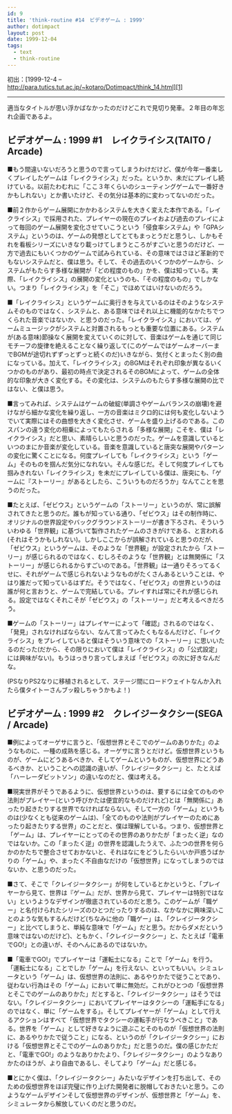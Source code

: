 ```yaml
---
id: 9
title: 'think-routine #14　ビデオゲーム : 1999'
author: dotimpact
layout: post
date: 1999-12-04
tags:
  - text
  - think-routine
---
```

初出：[1999-12-4 &#8211; http://para.tutics.tut.ac.jp/~kotaro/Dotimpact/think_14.html][1] <!--more-->

* * *

適当なタイトルが思い浮かばなかったのだけどこれで見切り発車。２年目の年忘れ企画であるよ。

## ビデオゲーム : 1999 #1　レイクライシス(TAITO / Arcade)

■もう間違いないだろうと思うので言ってしまうわけだけど、僕が今年一番楽しくプレイしたゲームは「レイクライシス」だった。というか、未だにプレイし続けている。以前たわむれに「ここ３年くらいのシューティングゲームで一番好きかもしれない」とか書いたけど、その気分は基本的に変わってないのだった。

■前２作からゲーム展開にかかわるシステムを大きく変えた本作である。「レイクライシス」で採用された、プレイヤーの現在のプレイおよび過去のプレイによって毎回のゲーム展開を変化させていこうという「侵食率システム」や「GPAシステム」というのは、ゲームの発想としてとてもまっとうだと思うし、しかもそれを看板シリーズにいきなり載っけてしまうところがすごいと思うのだけど、一方で過去にもいくつかのゲームで試みられている、その意味ではさほど革新的でもないシステムだと、僕は思う。そして、その過去のいくつかのゲームから、システムがもたらす多様な展開が「どの程度のもの」かを、僕は知っている。実際、「レイクライシス」の展開の変化というのも、「その程度のもの」でしかない。つまり「レイクライシス」を「そこ」でほめてはいけないのだろう。

■「レイクライシス」というゲームに奥行きを与えているのはそのようなシステムそのものではなく、システムと、ある意味ではそれ以上に機能的なかたちでつくられた音楽ではないか、と思うのだった。「レイクライシス」においては、ゲームミュージックがシステムと対置されるもっとも重要な位置にある。システムが(ある意味)節操なく展開を変えていくのに対して、音楽はゲームを通じて同じモチーフの旋律を絶えることなく繰り返して(このゲームではゲームオーバーまでBGMが途切れずずっとずっと続くのだ)いきながら、気付くとまったく別の曲になっている。加えて、「レイクライシス」のBGMはそれぞれ印象が異なるいくつかのものがあり、最初の時点で決定されるそのBGMによって、ゲームの全体的な印象が大きく変化する。その変化は、システムのもたらす多様な展開の比ではない、と僕は思う。

■言ってみれば、システムはゲームの破綻(単調さやゲームバランスの崩壊)を避けながら細かな変化を繰り返し、一方の音楽はミクロ的には何も変化しないようでいて実際にはその曲想を大きく変化させ、ゲームを盛り上げるのである。このスパンの違う変化の相乗によってもたらされる「多様な展開」こそを、僕は「レイクライシス」だと思い、素晴らしいと思うのだった。ゲームを意識しているといつのまにか音楽が変化している。音楽を意識していると唐突な展開やパターンの変化に驚くことになる。何度プレイしても「レイクライシス」という「ゲーム」そのものを掴んだ気分になれない。そんな感じだ。そして何度プレイしても掴みきれない「レイクライシス」を未だにプレイしている僕は、唐突にも、「ゲームに『ストーリー』があるとしたら、こういうものだろうか」なんてことを思うのだった。

■たとえば、「ゼビウス」というゲームの「ストーリー」というのが、常に誤解されてきたと思うのだ。誰もが知っている通り、「ゼビウス」はその制作時に、オリジナルの世界設定やバックグラウンドストーリーが書き下ろされ、そういういわゆる「世界観」に基づいて製作されたゲームのさきがけである、と言われる(それはそうかもしれない)。しかしここからが誤解されていると思うのだが、「ゼビウス」というゲームは、そのような「世界観」が設定されたから「ストーリー」が感じられるのではなく、むしろそのような「世界観」とは無関係に「ストーリー」が感じられるからすごいのである。「世界観」は一通りそろってるくせに、それがゲームで感じられないようなものがたくさんあるということは、やはり誰だって知っているはずだ。そうではなく、「ゼビウス」の世界というのは誰が何と言おうと、ゲームで完結している。プレイすれば常にそれが感じられる。設定ではなくそれこそが「ゼビウス」の「ストーリー」だと考えるべきだろう。

■ゲームの「ストーリー」はプレイヤーによって「確認」されるのではなく、「発見」されなければならない、なんて言ってみたくもなるんだけど、「レイクライシス」をプレイしていると僕はそういう意味での「ストーリー」に思いいたるのだった(だから、その限りにおいて僕は「レイクライシス」の「公式設定」には興味がない)。もうはっきり言ってしまえば「ゼビウス」の次に好きなんだな。

(PSなりPS2なりに移植されるとして、ステージ間にロードウェイトなんか入れたら僕タイトーさんブッ殺しちゃうかもよ！)

## ビデオゲーム : 1999 #2　クレイジータクシー(SEGA / Arcade)

■例によってオーゲサに言うと、「仮想世界とそこでのゲームのありかた」のようなものに、一種の成熟を感じる。オーゲサに言うとだけど。仮想世界というものが、ゲームにどうあるべきか、そしてゲームというものが、仮想世界にどうあるべきか、ということへの認識の違いが、「クレイジータクシー」と、たとえば「ハーレーダビットソン」の違いなのだと、僕は考える。

■現実世界がそうであるように、仮想世界というのは、要するには全てのものや法則がプレイヤー(という呼びかたは便宜的なものだけれど)とは「無関係に」あったり起きたりする世界でなければならない。そして一方の「ゲーム」というものは(少なくとも従来のゲームは)、「全てのものや法則がプレイヤーのためにあったり起きたりする世界」のことだと、僕は理解している。つまり、仮想世界と「ゲーム」は、プレイヤーにとってのその世界のありかたが「まったく逆」なのではないか。この「まったく逆」の世界を認識したうえで、ふたつの世界を何らかのかたちで整合させておかないと、それはなにをどうしたらいいか戸惑うばかりの「ゲーム」や、まったく不自由なだけの「仮想世界」になってしまうのではないか、と思うのだった。

■さて、そこで「クレイジータクシー」が何をしているとかというと、「プレイヤーから見て、世界は『ゲーム』だが、世界から見て、プレイヤーは特別ではない」というようなデザインが徹底されているのだと思う。このゲームが「職ゲー」と名付けられたシリーズのひとつだったりするのは、なかなかに興味深いことのような気もするんだけど(ちなみに他の「職ゲー」は、「クレイジータクシー」と比べてしまうと、単純な意味で「ゲーム」だと思う。だからダメだという意味ではないのだけど)、ともかく、「クレイジータクシー」と、たとえば「電車でGO!」との違いが、そのへんにあるのではないか。

■「電車でGO!」でプレイヤーは「運転士になる」ことで「ゲーム」を行う。「運転士になる」ことでしか「ゲーム」を行えない、といってもいい。シミュレータという「ゲーム」は、仮想世界の法則に、あるやりかたで従うことであり、従わない行為はその「ゲーム」において単に無効だ。これがひとつの「仮想世界とそこでのゲームのありかた」だとすると、「クレイジータクシー」はそうではない。「クレイジータクシー」においてプレイヤーはタクシーの「運転手になる」のではなく、単に「ゲームをする」。そしてプレイヤーが「ゲーム」として行えるアクションはすべて「仮想世界でタクシーの運転手が行なうべきこと」である。世界を「ゲーム」として好きなように遊ぶことそのものが「仮想世界の法則に、あるやりかたで従うこと」になる、というのが「クレイジータクシー」における「仮想世界とそこでのゲームのありかた」だと思うのだ。僕の感じかただと、「電車でGO!」のようなありかたより、「クレイジータクシー」のようなありかたのほうが、より自由であるし、そしてより「ゲーム」だと感じる。

■とにかく僕は、「クレイジータクシー」みたいなデザインを打ち出して、そのための仮想世界をほぼ完璧に作り上げた開発者に脱帽しておきたいと思う。このようなゲームデザインそして仮想世界のデザインが、仮想世界と「ゲーム」を、シミュレータから解放していくのだと思うのだ。

 [1]: http://web.archive.org/web/*/http://para.tutics.tut.ac.jp/~kotaro/Dotimpact/think_14.html
